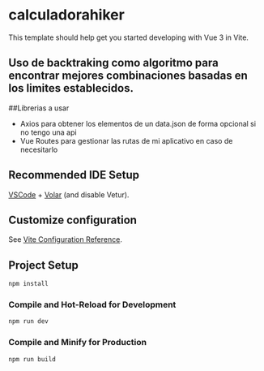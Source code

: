 # calculadorahiker

This template should help get you started developing with Vue 3 in Vite.

## Uso de backtraking como algoritmo para encontrar mejores combinaciones basadas en los limites establecidos.

##Librerias a usar
- Axios para obtener los elementos de un data.json de forma opcional si no tengo una api
- Vue Routes para gestionar las rutas de mi aplicativo en caso de necesitarlo
## Recommended IDE Setup

[VSCode](https://code.visualstudio.com/) + [Volar](https://marketplace.visualstudio.com/items?itemName=Vue.volar) (and disable Vetur).

## Customize configuration

See [Vite Configuration Reference](https://vite.dev/config/).

## Project Setup

```sh
npm install
```

### Compile and Hot-Reload for Development

```sh
npm run dev
```

### Compile and Minify for Production

```sh
npm run build
```
